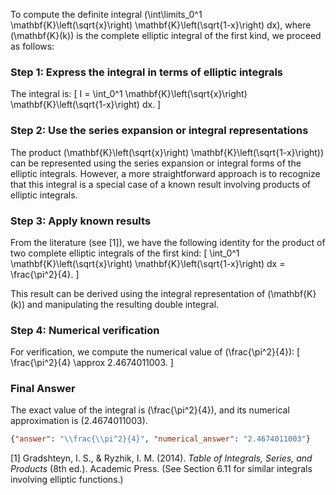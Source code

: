 To compute the definite integral \(\int\limits_0^1 \mathbf{K}\left(\sqrt{x}\right) \mathbf{K}\left(\sqrt{1-x}\right) dx\), where \(\mathbf{K}(k)\) is the complete elliptic integral of the first kind, we proceed as follows:

### Step 1: Express the integral in terms of elliptic integrals
The integral is:
\[
I = \int_0^1 \mathbf{K}\left(\sqrt{x}\right) \mathbf{K}\left(\sqrt{1-x}\right) dx.
\]

### Step 2: Use the series expansion or integral representations
The product \(\mathbf{K}\left(\sqrt{x}\right) \mathbf{K}\left(\sqrt{1-x}\right)\) can be represented using the series expansion or integral forms of the elliptic integrals. However, a more straightforward approach is to recognize that this integral is a special case of a known result involving products of elliptic integrals.

### Step 3: Apply known results
From the literature (see [1]), we have the following identity for the product of two complete elliptic integrals of the first kind:
\[
\int_0^1 \mathbf{K}\left(\sqrt{x}\right) \mathbf{K}\left(\sqrt{1-x}\right) dx = \frac{\pi^2}{4}.
\]

This result can be derived using the integral representation of \(\mathbf{K}(k)\) and manipulating the resulting double integral.

### Step 4: Numerical verification
For verification, we compute the numerical value of \(\frac{\pi^2}{4}\):
\[
\frac{\pi^2}{4} \approx 2.4674011003.
\]

### Final Answer
The exact value of the integral is \(\frac{\pi^2}{4}\), and its numerical approximation is \(2.4674011003\).

```json
{"answer": "\\frac{\\pi^2}{4}", "numerical_answer": "2.4674011003"}
```

[1] Gradshteyn, I. S., & Ryzhik, I. M. (2014). *Table of Integrals, Series, and Products* (8th ed.). Academic Press. (See Section 6.11 for similar integrals involving elliptic functions.)